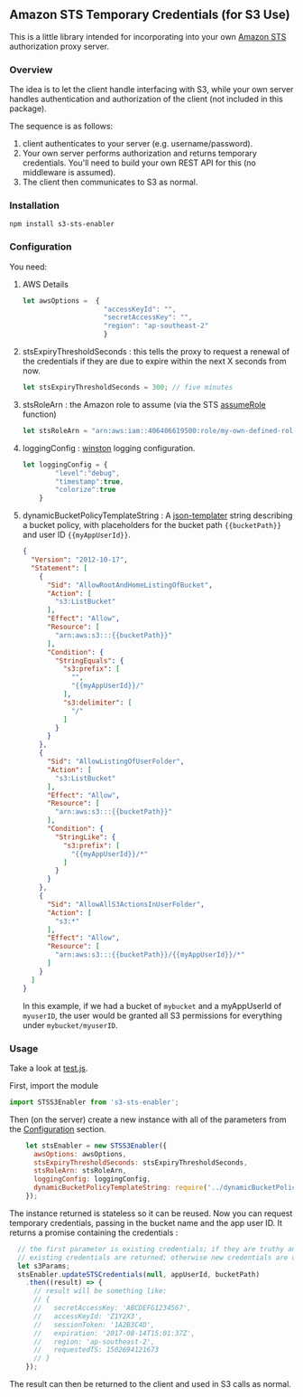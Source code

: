 Amazon STS Temporary Credentials (for S3 Use)
--- 

This is a little library intended for incorporating into your own 
[Amazon STS](http://docs.aws.amazon.com/STS/latest/APIReference/Welcome.html)
authorization proxy server.

### Overview
The idea is to let the client handle interfacing with S3, while your own server
handles authentication and authorization of the client (not included in this package).

The sequence is as follows:

1) client authenticates to your server (e.g. username/password).
2) Your own server performs authorization and returns temporary credentials. You'll 
need to build your own REST API for this (no middleware is assumed).
3) The client then communicates to S3 as normal. 
  
### Installation

```
npm install s3-sts-enabler
```

### Configuration

You need:

1. AWS Details
    ```js
    let awsOptions =  {
                        "accessKeyId": "",
                        "secretAccessKey": "",
                        "region": "ap-southeast-2"
                        }
    ```

2. stsExpiryThresholdSeconds : this tells the proxy to request a renewal of 
the credentials if they are due to expire within the next X seconds from now.
    ```js
    let stsExpiryThresholdSeconds = 300; // five minutes
    ```

3. stsRoleArn : the Amazon role to assume (via the STS 
[assumeRole](http://docs.aws.amazon.com/STS/latest/APIReference/API_AssumeRole.html) function)
    ```js
    let stsRoleArn = "arn:aws:iam::406406619500:role/my-own-defined-role"
    ```
    
4. loggingConfig : [winston](https://github.com/winstonjs/winston)
logging configuration.
    ```js
    let loggingConfig = {
            "level":"debug",
            "timestamp":true,
            "colorize":true
        }
    ```
5. dynamicBucketPolicyTemplateString : A [json-templater](https://www.npmjs.com/package/json-templater)
string describing a bucket policy, with placeholders for the bucket path ```{{bucketPath}}``` and user ID 
```{{myAppUserId}}```.

    ```json
    {
      "Version": "2012-10-17",
      "Statement": [
        {
          "Sid": "AllowRootAndHomeListingOfBucket",
          "Action": [
            "s3:ListBucket"
          ],
          "Effect": "Allow",
          "Resource": [
            "arn:aws:s3:::{{bucketPath}}"
          ],
          "Condition": {
            "StringEquals": {
              "s3:prefix": [
                "",
                "{{myAppUserId}}/"
              ],
              "s3:delimiter": [
                "/"
              ]
            }
          }
        },
        {
          "Sid": "AllowListingOfUserFolder",
          "Action": [
            "s3:ListBucket"
          ],
          "Effect": "Allow",
          "Resource": [
            "arn:aws:s3:::{{bucketPath}}"
          ],
          "Condition": {
            "StringLike": {
              "s3:prefix": [
                "{{myAppUserId}}/*"
              ]
            }
          }
        },
        {
          "Sid": "AllowAllS3ActionsInUserFolder",
          "Action": [
            "s3:*"
          ],
          "Effect": "Allow",
          "Resource": [
            "arn:aws:s3:::{{bucketPath}}/{{myAppUserId}}/*"
          ]
        }
      ]
    }
    ```
    
    In this example, if we had a bucket of ```mybucket``` and a myAppUserId of ```myuserID```, the 
    user would be granted all S3 permissions for everything under ```mybucket/myuserID```.
    
### Usage
    
Take a look at [test.js](./test/test.js).

First, import the module
    
```js
import STSS3Enabler from 's3-sts-enabler';

```

Then (on the server) create a new instance with all of the parameters from the [Configuration](#Configuration) section.

```js
    let stsEnabler = new STSS3Enabler({
      awsOptions: awsOptions,
      stsExpiryThresholdSeconds: stsExpiryThresholdSeconds,
      stsRoleArn: stsRoleArn,
      loggingConfig: loggingConfig,
      dynamicBucketPolicyTemplateString: require('../dynamicBucketPolicy.json')
    });

```

The instance returned is stateless so it can be reused. Now you can request temporary credentials, passing in the 
bucket name and the app user ID. It returns a promise containing the credentials :

```js
  // the first parameter is existing credentials; if they are truthy and have not expired then the 
  // existing credentials are returned; otherwise new credentials are obtained.
  let s3Params;
  stsEnabler.updateSTSCredentials(null, appUserId, bucketPath)
    .then((result) => {
      // result will be something like:
      // {
      //   secretAccessKey: 'ABCDEFG1234567',
      //   accessKeyId: 'Z1Y2X3',
      //   sessionToken: '1A2B3C4D',
      //   expiration: '2017-08-14T15:01:37Z',
      //   region: 'ap-southeast-2',
      //   requestedTS: 1502694121673
      // }      
    });
``` 

The result can then be returned to the client and used in S3 calls as normal.
